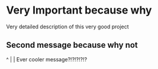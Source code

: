 # Very Important because why

Very detailed description of this very good project

## Second message because why not

^
|
|
Ever cooler message?!?!?!?!?